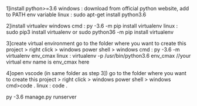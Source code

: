 1]install python>=3.6
windows : download from official python website, add to PATH env variable
linux : sudo apt-get install python3.6

2]install virtualev
windows cmd : py -3.6 -m pip install virtualenv
linux : sudo pip3 install virtualenv or sudo python36 -m pip install virtualenv

3]create virtual environment
go to the folder where you want to create this project >
right click > 
windows power shell > 
windows cmd : py -3.6 -m virtualenv env_cmax
linux : virtualenv -p /usr/bin/python3.6 env_cmax
//your virtual env name is env_cmax here

4]open vscode (in same folder as step 3])
go to the folder where you want to create this project >
right click > 
windows power shell > 
windows cmd>code .
linux : code .

py -3.6 manage.py runserver


